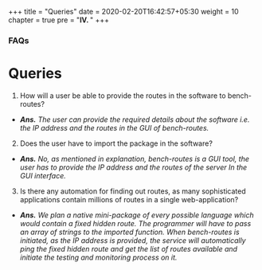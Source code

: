 +++
title = "Queries"
date = 2020-02-20T16:42:57+05:30
weight = 10
chapter = true
pre = "<b>IV. </b>"
+++

### FAQs

# Queries

1. How will a user be able to provide the routes in the software to bench-routes?
 - ***Ans.** The user can provide the required details about the software i.e. the IP address and the routes in the GUI of bench-routes.*

2. Does the user have to import the package in the software?
- ***Ans.** No, as mentioned in explanation, bench-routes is a GUI tool, the user has to provide the IP address and the routes of the server In the GUI interface.*

3. Is there any automation for finding out routes, as many sophisticated applications contain millions of routes in a single web-application?
- ***Ans.** We plan a native mini-package of every possible language which would contain a fixed hidden route. The programmer will have to pass an array of strings to the imported function. When bench-routes is initiated, as the IP address is provided, the service will automatically ping the fixed hidden route and get the list of routes available and initiate the testing and monitoring process on it.*
